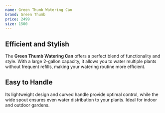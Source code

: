 ```yaml
--- 
name: Green Thumb Watering Can
brand: Green Thumb
price: 2499
size: 1500
---
```


## Efficient and Stylish  

The **Green Thumb Watering Can** offers a perfect blend of functionality and style. With a large 2-gallon capacity, it allows you to water multiple plants without frequent refills, making your watering routine more efficient.

## Easy to Handle  

Its lightweight design and curved handle provide optimal control, while the wide spout ensures even water distribution to your plants. Ideal for indoor and outdoor gardens.
